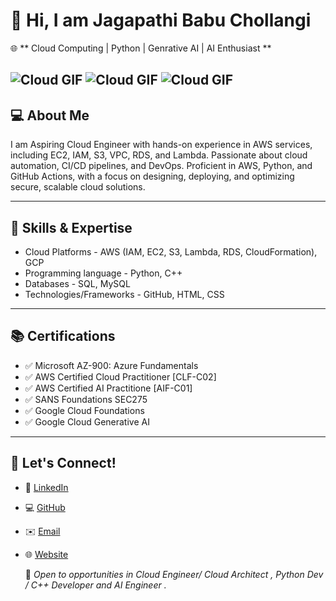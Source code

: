 # 👋 Hi, I am Jagapathi Babu Chollangi


🌐 ** Cloud Computing | Python | Genrative AI | AI Enthusiast **

![Cloud GIF](https://media.tenor.com/ROyzTWwpPa8AAAAM/cloud.gif)
![Cloud GIF](https://media1.giphy.com/media/v1.Y2lkPTc5MGI3NjExbHVoZHVxZjN2d2V1N2I5dnI5bGtnMGR4cHJqZTRsdTE0aDRpbDV5bSZlcD12MV9naWZzX3NlYXJjaCZjdD1n/coxQHKASG60HrHtvkt/200.webp)
![Cloud GIF](https://media.tenor.com/0v2OZdUZYm8AAAAm/ai-atea.webp)
---
## 💻 About Me

I am Aspiring Cloud Engineer with hands-on experience in AWS services, including EC2, IAM, S3, VPC, RDS, and Lambda. Passionate about cloud automation, CI/CD pipelines, and DevOps. Proficient in AWS, Python, and GitHub Actions, with a focus on designing, deploying, and optimizing secure, scalable cloud solutions. 

---

## 🔧 Skills & Expertise

- Cloud Platforms  -  AWS (IAM, EC2, S3, Lambda, RDS, CloudFormation), GCP
- Programming language - Python, C++
- Databases  -  SQL, MySQL
- Technologies/Frameworks - GitHub, HTML, CSS

---

## 📚 Certifications
- ✅  Microsoft AZ-900: Azure Fundamentals
- ✅  AWS Certified Cloud Practitioner [CLF-C02]
- ✅  AWS Certified AI Practitione [AIF-C01]
- ✅  SANS Foundations SEC275  
- ✅  Google Cloud Foundations  
- ✅  Google Cloud Generative AI 
   
---

## 📢 Let's Connect!
- 🔗 [LinkedIn](https://www.linkedin.com/in/jagapathi-babu-chollangi-587187266/)
- 💻 [GitHub](https://github.com/Jagapathi-Babu7-Chollangi)
- ✉️ [Email](https://chollangijagapathibabu@gmail.com)
- 🌐 [Website](#)

  🚀 *Open to opportunities in Cloud Engineer/ Cloud Architect , Python Dev / C++ Developer and AI Engineer .*
